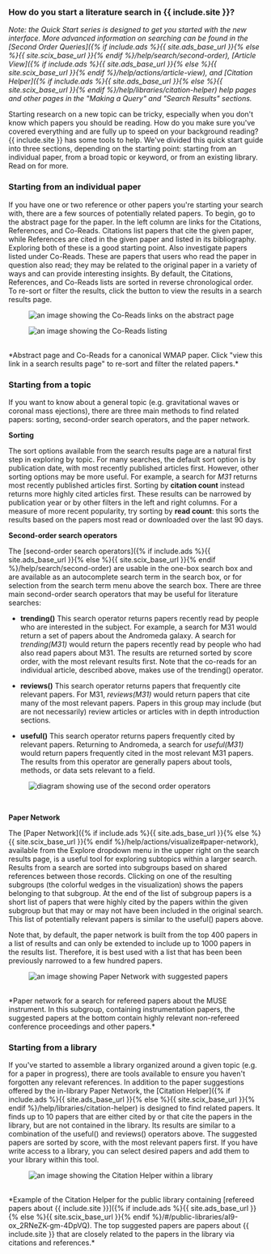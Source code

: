 ### How do you start a literature search in {{ include.site }}?

*Note: the Quick Start series is designed to get you started with the new interface. More advanced information on searching can be found in the [Second Order Queries]({% if include.ads %}{{ site.ads_base_url }}{% else %}{{ site.scix_base_url }}{% endif %}/help/search/second-order), [Article View]({% if include.ads %}{{ site.ads_base_url }}{% else %}{{ site.scix_base_url }}{% endif %}/help/actions/article-view), and [Citation Helper]({% if include.ads %}{{ site.ads_base_url }}{% else %}{{ site.scix_base_url }}{% endif %}/help/libraries/citation-helper) help pages and other pages in the "Making a Query" and "Search Results" sections.*

Starting research on a new topic can be tricky, especially when you
don't know which papers you should be reading. How do you make sure
you've covered everything and are fully up to speed on your background
reading? {{ include.site }} has some tools to help. We've divided this quick start
guide into three sections, depending on the starting point: starting
from an individual paper, from a broad topic or keyword, or from an
existing library. Read on for more.

### Starting from an individual paper

If you have one or two reference or other papers you're starting your
search with, there are a few sources of potentially related papers. To
begin, go to the abstract page for the paper. In the left column are
links for the Citations, References, and Co-Reads. Citations list
papers that cite the given paper, while References are cited in the
given paper and listed in its bibliography. Exploring both of these is
a good starting point. Also investigate papers listed under
Co-Reads. These are papers that users who read the paper in question
also read; they may be related to the original paper in a variety of
ways and can provide interesting insights. By default, the Citations,
References, and Co-Reads lists are sorted in reverse chronological
order. To re-sort or filter the results, click the button to view the
results in a search results page.

<figure>
   <img src="{% if include.ads %}/help{% else %}/scixhelp{% endif %}/img/coreads_1.png"  class="img-responsive" alt="an
   image showing the Co-Reads links on the abstract page">
</figure>
<figure>
   <img src="{% if include.ads %}/help{% else %}/scixhelp{% endif %}/img/coreads_2.png"  class="img-responsive" alt="an
   image showing the Co-Reads listing">
   </figure>
   <br>
*Abstract page and Co-Reads for a canonical WMAP paper. Click "view
   this link in a search results page" to re-sort and filter the
   related papers.*

### Starting from a topic
If you want to know about a general topic (e.g. gravitational waves or
coronal mass ejections), there are three main methods to find related
papers: sorting, second-order search operators, and the paper network.

**Sorting**

The sort options available from the search results page are a natural
first step in exploring by topic. For many searches, the default sort
option is by publication date, with most recently published articles
first. However, other sorting options may be more useful. For example,
a search for *M31* returns most recently published articles
first. Sorting by **citation count** instead returns more highly cited
articles first. These results can be narrowed by publication year or
by other filters in the left and right columns. For a measure of more
recent popularity, try sorting by **read count**: this sorts the
results based on the papers most read or downloaded over the last 90
days.

**Second-order search operators**

The [second-order search operators]({% if include.ads %}{{ site.ads_base_url }}{% else %}{{ site.scix_base_url }}{% endif %}/help/search/second-order) are usable in the one-box
search box and are available as an autocomplete search term in the
search box, or for selection from the search term menu above the
search box. There are three main second-order search operators that
may be useful for literature searches:

* **trending()** This search operator returns papers recently read by
  people who are interested in the subject. For example, a search for
  M31 would return a set of papers about the Andromeda galaxy. A
  search for *trending(M31)* would return the papers recently read by
  people who had also read papers about M31. The results are returned
  sorted by score order, with the most relevant results first. Note
  that the co-reads for an individual article, described above, makes
  use of the trending() operator.

* **reviews()** This search operator returns papers that frequently
  cite relevant papers. For M31, *reviews(M31)* would return papers
  that cite many of the most relevant papers. Papers in this group may
  include (but are not necessarily) review articles or articles with
  in depth introduction sections.

* **useful()** This search operator returns papers frequently cited by
  relevant papers. Returning to Andromeda, a search for *useful(M31)*
  would return papers frequently cited in the most relevant M31
  papers. The results from this operator are generally papers about
  tools, methods, or data sets relevant to a field.

<figure>
   <img src="{% if include.ads %}/help{% else %}/scixhelp{% endif %}/img/second-order.png"  class="img-responsive" alt="diagram showing use of the second order operators">
   </figure>
   <br>

**Paper Network**

The [Paper Network]({% if include.ads %}{{ site.ads_base_url }}{% else %}{{ site.scix_base_url }}{% endif %}/help/actions/visualize#paper-network), available from
the Explore dropdown menu in the upper right on the search results
page, is a useful tool for exploring subtopics within a larger
search. Results from a search are sorted into subgroups based on
shared references between those records. Clicking on one of the
resulting subgroups (the colorful wedges in the visualization) shows
the papers belonging to that subgroup. At the end of the list of
subgroup papers is a short list of papers that were highly cited by
the papers within the given subgroup but that may or may not have been
included in the original search. This list of potentially relevant
papers is similar to the useful() papers above.

Note that, by default, the paper network is built from the top 400
papers in a list of results and can only be extended to include up to
1000 papers in the results list. Therefore, it is best used with a
list that has been been previously narrowed to a few hundred papers.

<figure>
   <img src="{% if include.ads %}/help{% else %}/scixhelp{% endif %}/img/paper-network-suggested-papers.png"  class="img-responsive" alt="an
   image showing Paper Network with suggested papers">
   </figure>
   <br>
*Paper network for a search for refereed papers about the MUSE
   instrument. In this subgroup, containing instrumentation papers,
   the suggested papers at the bottom contain highly relevant
   non-refereed conference proceedings and other papers.*

### Starting from a library

If you've started to assemble a library organized around a given topic
(e.g. for a paper in progress), there are tools available to ensure
you haven't forgotten any relevant references. In addition to the
paper suggestions offered by the in-library
Paper Network, the
[Citation Helper]({% if include.ads %}{{ site.ads_base_url }}{% else %}{{ site.scix_base_url }}{% endif %}/help/libraries/citation-helper) is
designed to find related papers. It finds up to 10 papers that are
either cited by or that cite the papers in the library, but are not
contained in the library. Its results are similar to a combination of
the useful() and reviews() operators above. The suggested papers are
sorted by score, with the most relevant papers first. If you have
write access to a library, you can select desired papers and add them
to your library within this tool.

<figure>
   <img src="{% if include.ads %}/help{% else %}/scixhelp{% endif %}/img/citation-helper.png"  class="img-responsive" alt="an
   image showing the Citation Helper within a library">
   </figure>
   <br>
*Example of the Citation Helper for the public library containing
   [refereed papers about {{ include.site }}]({% if include.ads %}{{ site.ads_base_url }}{% else %}{{ site.scix_base_url }}{% endif %}/#/public-libraries/aI9-ox_2RNeZK-gm-4DpVQ). The
   top suggested papers are papers about {{ include.site }} that are closely related
   to the papers in the library via citations and references.*
